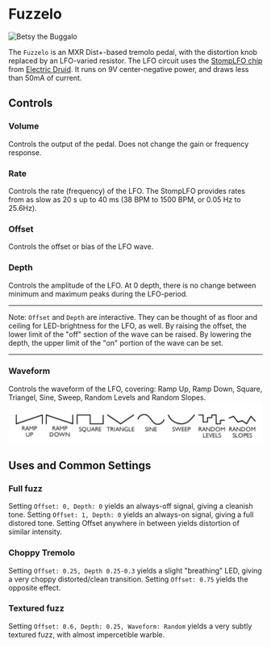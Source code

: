 # Fuzzelo

![Betsy the Buggalo](https://gamepedia.cursecdn.com/futuramaworldsoftomorrow_gamepedia_en/8/8a/Mission_The_Buggalo_Bond.png?version=6296effb747ab478a2fd876bd3014b79) 

The `Fuzzelo` is an MXR Dist+-based tremolo pedal, with the distortion knob replaced by an LFO-varied resistor. The LFO circuit uses the [StompLFO chip](https://electricdruid.net/datasheets/STOMPLFODatasheet.pdf) from [Electric Druid](https://electricdruid.net/product/stomplfo/). It runs on 9V center-negative power, and draws less than 50mA of current.

## Controls
### Volume 
Controls the output of the pedal. Does not change the gain or frequency response.

### Rate
Controls the rate (frequency) of the LFO. The StompLFO provides rates from as slow as 20 s up to 40 ms (38 BPM to 1500 BPM, or 0.05 Hz to 25.6Hz).

### Offset
Controls the offset or bias of the LFO wave. 

### Depth
Controls the amplitude of the LFO. At 0 depth, there is no change between minimum and maximum peaks during the LFO-period.

---

Note: `Offset` and `Depth` are interactive. They can be thought of as floor and ceiling for LED-brightness for the LFO, as well. By raising the offset, the lower limit of the "off" section of the wave can be raised. By lowering the depth, the upper limit of the "on" portion of the wave can be set.

---

### Waveform
Controls the waveform of the LFO, covering: Ramp Up, Ramp Down, Square, Triangel, Sine, Sweep, Random Levels and Random Slopes.
![Waveforms Ramp Up, Ramp Down, Square, Triangel, Sine, Sweep, Random Levels and Random Slopes](waveforms.png)

## Uses and Common Settings

### Full fuzz
Setting `Offset: 0, Depth: 0` yields an always-off signal, giving a cleanish tone.
Setting `Offset: 1, Depth: 0` yields an always-on signal, giving a full distored tone.
Setting Offset anywhere in between yields distortion of similar intensity.

### Choppy Tremolo
Setting `Offset: 0.25, Depth 0.25-0.3` yields a slight "breathing" LED, giving a very choppy
distorted/clean transition. Setting `Offset: 0.75` yields the opposite effect.

### Textured fuzz
Setting `Offset: 0.6, Depth: 0.25, Waveform: Random` yields a very subtly textured fuzz, 
with almost impercetible warble.
